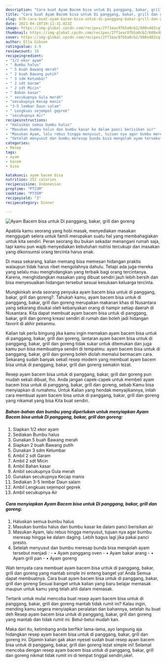```yaml
---
description: "Cara buat Ayam Bacem bisa untuk Di panggang, bakar, grill dan goreng yang nikmat dan Mudah Dibuat"
title: "Cara buat Ayam Bacem bisa untuk Di panggang, bakar, grill dan goreng yang nikmat dan Mudah Dibuat"
slug: 678-cara-buat-ayam-bacem-bisa-untuk-di-panggang-bakar-grill-dan-goreng-yang-nikmat-dan-mudah-dibuat
date: 2021-04-10T19:11:31.023Z
image: https://img-global.cpcdn.com/recipes/2ff1eac97b5a0cb2/680x482cq70/ayam-bacem-bisa-untuk-di-panggang-bakar-grill-dan-goreng-foto-resep-utama.jpg
thumbnail: https://img-global.cpcdn.com/recipes/2ff1eac97b5a0cb2/680x482cq70/ayam-bacem-bisa-untuk-di-panggang-bakar-grill-dan-goreng-foto-resep-utama.jpg
cover: https://img-global.cpcdn.com/recipes/2ff1eac97b5a0cb2/680x482cq70/ayam-bacem-bisa-untuk-di-panggang-bakar-grill-dan-goreng-foto-resep-utama.jpg
author: Ella Gibson
ratingvalue: 4.9
reviewcount: 10
recipeingredient:
- "1/2 ekor ayam"
- " Bumbu halus"
- " 5 buah Bawang merah"
- " 2 buah Bawang putih"
- " 3 sdm Ketumbar"
- " 2 sdt Garam"
- " 2 sdt Micin"
- " Bahan kasar"
- " secukupnya Gula merah"
- "secukupnya Kecap manis"
- "3-5 lembar Daun salam"
- " Lengkuas sejempol geprek"
- "secukupnya Air"
recipeinstructions:
- "Haluskan semua bumbu halus"
- "Masukan bumbu halus dan bumbu kasar ke dalam panci berisikan air"
- "Masukan Ayam, lalu rebus hingga menyusut, tujuan nya agar bumbu meresap hingga ke dalam daging. Lebih bagus lagi jika pakai panci presto."
- "Setelah menyusut dan bumbu meresap bunda bisa mengolah ayam tersebut menjadi :  • Ayam panggang oven • Ayam bakar arang • Ayam grill pan • Ayam goreng"
categories:
- Resep
tags:
- ayam
- bacem
- bisa

katakunci: ayam bacem bisa 
nutrition: 252 calories
recipecuisine: Indonesian
preptime: "PT23M"
cooktime: "PT35M"
recipeyield: "3"
recipecategory: Dinner

---
```



![Ayam Bacem bisa untuk Di panggang, bakar, grill dan goreng](https://img-global.cpcdn.com/recipes/2ff1eac97b5a0cb2/680x482cq70/ayam-bacem-bisa-untuk-di-panggang-bakar-grill-dan-goreng-foto-resep-utama.jpg)

Apabila kamu seorang yang hobi masak, menyediakan masakan menggugah selera untuk famili merupakan suatu hal yang membahagiakan untuk kita sendiri. Peran seorang ibu bukan sekadar menangani rumah saja, tapi kamu pun wajib menyediakan kebutuhan nutrisi tercukupi dan masakan yang dikonsumsi orang tercinta harus enak.

Di masa  sekarang, kalian memang bisa memesan hidangan praktis walaupun tidak harus ribet mengolahnya dahulu. Tetapi ada juga mereka yang selalu mau menghidangkan yang terbaik bagi orang tercintanya. Karena, menghidangkan masakan yang dibuat sendiri jauh lebih bersih dan bisa menyesuaikan hidangan tersebut sesuai kesukaan keluarga tercinta. 



Mungkinkah anda seorang penyuka ayam bacem bisa untuk di panggang, bakar, grill dan goreng?. Tahukah kamu, ayam bacem bisa untuk di panggang, bakar, grill dan goreng merupakan makanan khas di Nusantara yang sekarang disukai oleh kebanyakan orang di hampir setiap daerah di Nusantara. Kita dapat membuat ayam bacem bisa untuk di panggang, bakar, grill dan goreng kreasi sendiri di rumah dan boleh jadi hidangan favorit di akhir pekanmu.

Kalian tak perlu bingung jika kamu ingin memakan ayam bacem bisa untuk di panggang, bakar, grill dan goreng, lantaran ayam bacem bisa untuk di panggang, bakar, grill dan goreng tidak sukar untuk ditemukan dan juga kamu pun bisa membuatnya sendiri di tempatmu. ayam bacem bisa untuk di panggang, bakar, grill dan goreng boleh diolah memalui bermacam cara. Sekarang sudah banyak sekali resep modern yang membuat ayam bacem bisa untuk di panggang, bakar, grill dan goreng semakin lezat.

Resep ayam bacem bisa untuk di panggang, bakar, grill dan goreng pun mudah sekali dibuat, lho. Anda jangan capek-capek untuk membeli ayam bacem bisa untuk di panggang, bakar, grill dan goreng, sebab Kamu bisa menyiapkan di rumahmu. Untuk Kalian yang hendak menyajikannya, inilah cara membuat ayam bacem bisa untuk di panggang, bakar, grill dan goreng yang nikamat yang bisa Kita buat sendiri.

<!--inarticleads1-->

##### Bahan-bahan dan bumbu yang diperlukan untuk menyiapkan Ayam Bacem bisa untuk Di panggang, bakar, grill dan goreng:

1. Siapkan 1/2 ekor ayam
1. Sediakan  Bumbu halus
1. Gunakan  5 buah Bawang merah
1. Siapkan  2 buah Bawang putih
1. Gunakan  3 sdm Ketumbar
1. Ambil  2 sdt Garam
1. Ambil  2 sdt Micin
1. Ambil  Bahan kasar
1. Ambil  secukupnya Gula merah
1. Gunakan secukupnya Kecap manis
1. Sediakan 3-5 lembar Daun salam
1. Ambil  Lengkuas sejempol geprek
1. Ambil secukupnya Air




<!--inarticleads2-->

##### Cara menyiapkan Ayam Bacem bisa untuk Di panggang, bakar, grill dan goreng:

1. Haluskan semua bumbu halus
1. Masukan bumbu halus dan bumbu kasar ke dalam panci berisikan air
1. Masukan Ayam, lalu rebus hingga menyusut, tujuan nya agar bumbu meresap hingga ke dalam daging. Lebih bagus lagi jika pakai panci presto.
1. Setelah menyusut dan bumbu meresap bunda bisa mengolah ayam tersebut menjadi :  - • Ayam panggang oven - • Ayam bakar arang - • Ayam grill pan - • Ayam goreng




Wah ternyata cara membuat ayam bacem bisa untuk di panggang, bakar, grill dan goreng yang mantab simple ini enteng banget ya! Anda Semua dapat membuatnya. Cara buat ayam bacem bisa untuk di panggang, bakar, grill dan goreng Sesuai banget untuk kalian yang baru belajar memasak maupun untuk kamu yang telah ahli dalam memasak.

Tertarik untuk mulai mencoba buat resep ayam bacem bisa untuk di panggang, bakar, grill dan goreng mantab tidak rumit ini? Kalau ingin, mending kamu segera menyiapkan peralatan dan bahannya, setelah itu buat deh Resep ayam bacem bisa untuk di panggang, bakar, grill dan goreng yang mantab dan tidak rumit ini. Betul-betul mudah kan. 

Maka dari itu, ketimbang anda berfikir lama-lama, ayo langsung aja hidangkan resep ayam bacem bisa untuk di panggang, bakar, grill dan goreng ini. Dijamin kalian gak akan nyesel sudah buat resep ayam bacem bisa untuk di panggang, bakar, grill dan goreng lezat simple ini! Selamat mencoba dengan resep ayam bacem bisa untuk di panggang, bakar, grill dan goreng nikmat tidak rumit ini di tempat tinggal sendiri,oke!.

